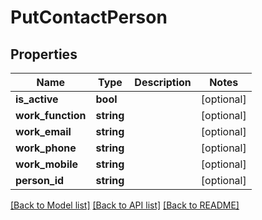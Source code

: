 # PutContactPerson

## Properties

 Name              | Type       | Description | Notes      
-------------------|------------|-------------|------------
 **is_active**     | **bool**   |             | [optional] 
 **work_function** | **string** |             | [optional] 
 **work_email**    | **string** |             | [optional] 
 **work_phone**    | **string** |             | [optional] 
 **work_mobile**   | **string** |             | [optional] 
 **person_id**     | **string** |             | [optional] 

[[Back to Model list]](../README.md#documentation-for-models) [[Back to API list]](../README.md#documentation-for-api-endpoints) [[Back to README]](../README.md)


